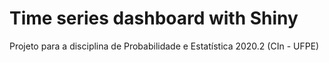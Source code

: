# Time series dashboard with Shiny
Projeto para a disciplina de Probabilidade e Estatística 2020.2 (CIn - UFPE)
